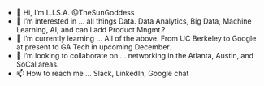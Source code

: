 - 👋 Hi, I’m L.I.S.A. @TheSunGoddess
- 👀 I’m interested in ... all things Data. Data Analytics, Big Data, Machine Learning, AI, and can I add Product Mngmt.?
- 🌱 I’m currently learning ... All of the above. From UC Berkeley to Google at present to GA Tech in upcoming December.
- 💞️ I’m looking to collaborate on ... networking in the Atlanta, Austin, and SoCal areas.
- 📫 How to reach me ... Slack, LinkedIn, Google chat

<!---
TheSunGoddess/TheSunGoddess is a ✨ special ✨ repository because its `README.md` (this file) appears on your GitHub profile.
You can click the Preview link to take a look at your changes.
--->
